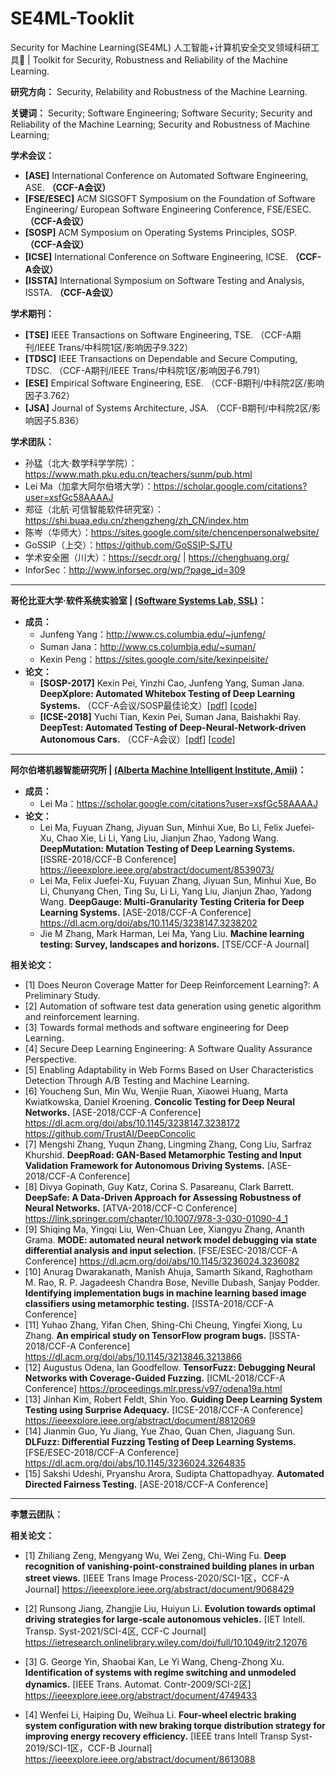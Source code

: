 # SE4ML-Tooklit
Security for Machine Learning(SE4ML) 人工智能+计算机安全交叉领域科研工具🔧 | Toolkit for Security, Robustness and Reliability of the Machine Learning.

**研究方向：** Security, Relability and Robustness of the Machine Learning.

**关键词：** Security; Software Engineering; Software Security; Security and Reliability of the Machine Learning; Security and Robustness of Machine Learning;



**学术会议：**

- **[ASE]** International Conference on Automated Software Engineering, ASE. **（CCF-A会议）**
- **[FSE/ESEC]** ACM SIGSOFT Symposium on the Foundation of Software Engineering/ European Software Engineering Conference, FSE/ESEC. **（CCF-A会议）**
- **[SOSP]** ACM Symposium on Operating Systems Principles, SOSP. **（CCF-A会议）**
- **[ICSE]** International Conference on Software Engineering, ICSE. **（CCF-A会议）** 
- **[ISSTA]** International Symposium on Software Testing and Analysis, ISSTA. **（CCF-A会议）**



**学术期刊：**

- **[TSE]** IEEE Transactions on Software Engineering, TSE. （CCF-A期刊/IEEE Trans/中科院1区/影响因子9.322）
- **[TDSC]** IEEE Transactions on Dependable and Secure Computing, TDSC. （CCF-A期刊/IEEE Trans/中科院1区/影响因子6.791）
- **[ESE]** Empirical Software Engineering, ESE. （CCF-B期刊/中科院2区/影响因子3.762）
- **[JSA]** Journal of Systems Architecture, JSA. （CCF-B期刊/中科院2区/影响因子5.836）





**学术团队：**

- 孙猛（北大·数学科学学院）：https://www.math.pku.edu.cn/teachers/sunm/pub.html
- Lei Ma（加拿大阿尔伯塔大学）：https://scholar.google.com/citations?user=xsfGc58AAAAJ 
- 郑征（北航·可信智能软件研究室）：https://shi.buaa.edu.cn/zhengzheng/zh_CN/index.htm 
- 陈岑（华师大）：https://sites.google.com/site/chencenpersonalwebsite/ 
- GoSSIP（上交）：https://github.com/GoSSIP-SJTU
- 学术安全圈（川大）：https://secdr.org/ | https://chenghuang.org/
- InforSec：http://www.inforsec.org/wp/?page_id=309


---

**哥伦比亚大学·软件系统实验室 | [(Software Systems Lab, SSL)](https://systems.cs.columbia.edu/)：**

- **成员：**
  - Junfeng Yang：http://www.cs.columbia.edu/~junfeng/
  - Suman Jana：http://www.cs.columbia.edu/~suman/
  - Kexin Peng：https://sites.google.com/site/kexinpeisite/
- **论文：**
  - **[SOSP-2017]** Kexin Pei, Yinzhi Cao, Junfeng Yang, Suman Jana. **DeepXplore: Automated Whitebox Testing of Deep Learning Systems.** （CCF-A会议/SOSP最佳论文）[[pdf](https://arxiv.org/abs/1705.06640)] [[code](https://github.com/peikexin9/deepxplore)]
  - **[ICSE-2018]** Yuchi Tian, Kexin Pei, Suman Jana, Baishakhi Ray. **DeepTest: Automated Testing of Deep-Neural-Network-driven Autonomous Cars.** （CCF-A会议）[[pdf](https://arxiv.org/abs/1708.08559)] [[code](https://github.com/ARiSE-Lab/deepTest)]

---

**阿尔伯塔机器智能研究所 | [(Alberta Machine Intelligent Institute, Amii)](https://www.amii.ca/about/our-people/)：**

- **成员：**
  - Lei Ma：https://scholar.google.com/citations?user=xsfGc58AAAAJ 
- **论文：**
  - Lei Ma, Fuyuan Zhang, Jiyuan Sun, Minhui Xue, Bo Li, Felix Juefei-Xu, Chao Xie, Li Li, Yang Liu, Jianjun Zhao, Yadong Wang. **DeepMutation: Mutation Testing of Deep Learning Systems.** [ISSRE-2018/CCF-B Conference]
    https://ieeexplore.ieee.org/abstract/document/8539073/
  - Lei Ma, Felix Juefei-Xu, Fuyuan Zhang, Jiyuan Sun, Minhui Xue, Bo Li, Chunyang Chen, Ting Su, Li Li, Yang Liu, Jianjun Zhao, Yadong Wang. **DeepGauge: Multi-Granularity Testing Criteria for Deep Learning Systems.** [ASE-2018/CCF-A Conference]
    https://dl.acm.org/doi/abs/10.1145/3238147.3238202   
  - Jie M Zhang, Mark Harman, Lei Ma, Yang Liu. **Machine learning testing: Survey, landscapes and horizons.** [TSE/CCF-A Journal]





**相关论文：**

- [1] Does Neuron Coverage Matter for Deep Reinforcement Learning?: A Preliminary Study.
- [2] Automation of software test data generation using genetic algorithm and reinforcement learning.
- [3] Towards formal methods and software engineering for Deep Learning.
- [4] Secure Deep Learning Engineering: A Software Quality Assurance Perspective.
- [5] Enabling Adaptability in Web Forms Based on User Characteristics Detection Through A/B Testing and Machine Learning.
- [6] Youcheng Sun, Min Wu, Wenjie Ruan, Xiaowei Huang, Marta Kwiatkowska, Daniel Kroening. **Concolic Testing for Deep Neural Networks.** [ASE-2018/CCF-A Conference]
  https://dl.acm.org/doi/abs/10.1145/3238147.3238172
  https://github.com/TrustAI/DeepConcolic
- [7] Mengshi Zhang, Yuqun Zhang, Lingming Zhang, Cong Liu, Sarfraz Khurshid. **DeepRoad: GAN-Based Metamorphic Testing and Input Validation Framework for Autonomous Driving Systems.** [ASE-2018/CCF-A Conference]
- [8] Divya Gopinath, Guy Katz, Corina S. Pasareanu, Clark Barrett. **DeepSafe: A Data-Driven Approach for Assessing Robustness of Neural Networks.** [ATVA-2018/CCF-C Conference]
  https://link.springer.com/chapter/10.1007/978-3-030-01090-4_1
- [9] Shiqing Ma, Yingqi Liu, Wen-Chuan Lee, Xiangyu Zhang, Ananth Grama. **MODE: automated neural network model debugging via state differential analysis and input selection.** [FSE/ESEC-2018/CCF-A Conference]
  https://dl.acm.org/doi/abs/10.1145/3236024.3236082
- [10] Anurag Dwarakanath, Manish Ahuja, Samarth Sikand, Raghotham M. Rao, R. P. Jagadeesh Chandra Bose, Neville Dubash, Sanjay Podder. **Identifying implementation bugs in machine learning based image classifiers using metamorphic testing.** [ISSTA-2018/CCF-A Conference]
- [11] Yuhao Zhang, Yifan Chen, Shing-Chi Cheung, Yingfei Xiong, Lu Zhang. **An empirical study on TensorFlow program bugs.** [ISSTA-2018/CCF-A Conference]
  https://dl.acm.org/doi/abs/10.1145/3213846.3213866
- [12] Augustus Odena, Ian Goodfellow. **TensorFuzz: Debugging Neural Networks with Coverage-Guided Fuzzing.** [ICML-2018/CCF-A Conference]
  https://proceedings.mlr.press/v97/odena19a.html
- [13] Jinhan Kim, Robert Feldt, Shin Yoo. **Guiding Deep Learning System Testing using Surprise Adequacy.** [ICSE-2018/CCF-A Conference]
  https://ieeexplore.ieee.org/abstract/document/8812069
- [14] Jianmin Guo, Yu Jiang, Yue Zhao, Quan Chen, Jiaguang Sun. **DLFuzz: Differential Fuzzing Testing of Deep Learning Systems.** [FSE/ESEC-2018/CCF-A Conference]
  https://dl.acm.org/doi/abs/10.1145/3236024.3264835
- [15] Sakshi Udeshi, Pryanshu Arora, Sudipta Chattopadhyay. **Automated Directed Fairness Testing.** [ASE-2018/CCF-A Conference]

---

**李慧云团队：**

**相关论文：**

- [1] Zhiliang Zeng, Mengyang Wu, Wei Zeng, Chi-Wing Fu. **Deep recognition of vanishing-point-constrained building planes in urban street views.** [IEEE Trans Image Process-2020/SCI-1区，CCF-A Journal]
  https://ieeexplore.ieee.org/abstract/document/9068429
- [2] Runsong Jiang, Zhangjie Liu, Huiyun Li. **Evolution towards optimal driving strategies for large‐scale autonomous vehicles.** [IET Intell. Transp. Syst-2021/SCI-4区, CCF-C Journal]
  https://ietresearch.onlinelibrary.wiley.com/doi/full/10.1049/itr2.12076
- [3] G. George Yin, Shaobai Kan, Le Yi Wang, Cheng-Zhong Xu. **Identification of systems with regime switching and unmodeled dynamics.** [IEEE Trans. Automat. Contr-2009/SCI-2区] 
  https://ieeexplore.ieee.org/abstract/document/4749433


- [4] Wenfei Li, Haiping Du, Weihua Li. **Four-wheel electric braking system configuration with new braking torque distribution strategy for improving energy recovery efficiency.** [IEEE trans Intell Transp Syst-2019/SCI-1区，CCF-B Journal]
  https://ieeexplore.ieee.org/abstract/document/8613088

  ​

  ​

